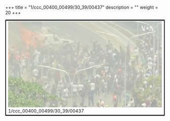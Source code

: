 +++
title = "1/ccc_00400_00499/30_39/00437"
description = ""
weight = 20
+++

<table style="border:2px solid black;max-width:800px;max-height:800px;" 
><tr><td>
<img class="center-fit-jpg"
src="/jpg_/aaa_20190430_NxaOmWaI8sI_00436.jpg">
1/ccc_00400_00499/30_39/00437
</img></td></tr></table>
